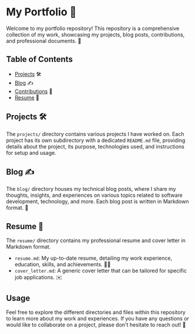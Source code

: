 # My Portfolio 💼

Welcome to my portfolio repository! This repository is a comprehensive collection of my work, showcasing my projects, blog posts, contributions, and professional documents. 🌟

## Table of Contents

- [Projects](#projects) 🛠️
- [Blog](#blog) ✍️
- [Contributions](#contributions) 🤝
- [Resume](#resume) 📄

## Projects 🛠️

The `projects/` directory contains various projects I have worked on. Each project has its own subdirectory with a dedicated `README.md` file, providing details about the project, its purpose, technologies used, and instructions for setup and usage.

## Blog ✍️

The `blog/` directory houses my technical blog posts, where I share my thoughts, insights, and experiences on various topics related to software development, technology, and more. Each blog post is written in Markdown format. 📝

## Resume 📄

The `resume/` directory contains my professional resume and cover letter in Markdown format.

- `resume.md`: My up-to-date resume, detailing my work experience, education, skills, and achievements. 👨‍💻
- `cover_letter.md`: A generic cover letter that can be tailored for specific job applications. ✉️

## Usage

Feel free to explore the different directories and files within this repository to learn more about my work and experiences. If you have any questions or would like to collaborate on a project, please don't hesitate to reach out! 👋